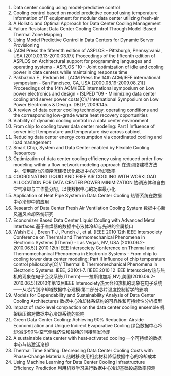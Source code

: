 1. Data center cooling using model-predictive control
2. Cooling control based on model predictive control using temperature information of IT equipment for modular data center utilizing fresh-air
3. A Holistic and Optimal Approach for Data Center Cooling Management
4. Failure Resistant Data Center Cooling Control Through Model-Based Thermal Zone Mapping
5. Using Model Predictive Control in Data Centers for Dynamic Server Provisioning
6. [ACM Press the fifteenth edition of ASPLOS - Pittsburgh, Pennsylvania, USA (2010.03.13-2010.03.17)] Proceedings of the fifteenth edition of ASPLOS on Architectural support for programming languages and operating systems - ASPLOS \"10 - Joint optimization of idle and cooling power in data centers while maintaining response time
7. Pakbaznia E , Pedram M . [ACM Press the 14th ACM/IEEE international symposium - San Fancisco, CA, USA (2009.08.19-2009.08.21)] Proceedings of the 14th ACM/IEEE international symposium on Low power electronics and design - ISLPED \"09 - Minimizing data center cooling and server power costs[C]// International Symposium on Low Power Electronics & Design. DBLP, 2009:145.
8. A review of data center cooling technology, operating conditions and the corresponding low-grade waste heat recovery opportunities
9. Viability of dynamic cooling control in a data center environment
10. From chip to cooling tower data center modeling: Part I Influence of server inlet temperature and temperature rise across cabinet
11. Reducing data center energy consumption via coordinated cooling and load management
12. Smart Chip, System and Data Center enabled by Flexible Cooling Resources
13. Optimization of data center cooling efficiency using reduced order flow modeling within a flow network modeling approach
    在流网络建模方法中，使用简化的顺序流建模优化数据中心的冷却效率
14. COORDINATING LIQUID AND FREE AIR COOLING WITH WORKLOAD ALLOCATION FOR DATA CENTER POWER MINIMIZATION
    协调液体和自由空气冷却与工作量分配，以使数据中心的功率最小化
15. Application of Heat Pipe System in Data Center Cooling
    热管系统在数据中心冷却中的应用
16. Research of Data Center Fresh Air Ventilation Cooling System
    数据中心新风通风冷却系统研究
17. Economizer Based Data Center Liquid Cooling with Advanced Metal Interfaces
    基于省煤器的数据中心液体冷却与先进的金属接口
18. Walsh E J , Breen T J , Punch J , et al. [IEEE 2010 12th IEEE Intersociety Conference on Thermal and Thermomechanical Phenomena in Electronic Systems (ITherm) - Las Vegas, NV, USA (2010.06.2-2010.06.5)] 2010 12th IEEE Intersociety Conference on Thermal and Thermomechanical Phenomena in Electronic Systems - From chip to cooling tower data center modeling: Part II Influence of chip temperature control philosophy[C]// Thermal & Thermomechanical Phenomena in Electronic Systems. IEEE, 2010:1-7.
    [IEEE 2010 12 IEEE Intersociety热与热机的现象在电子会议系统(ITherm)——拉斯维加斯,NV),美国(2010.06.2-2010.06.5)]2010年第12届IEEE Intersociety热大会和热机的现象在电子系统——从芯片到冷却塔数据中心建模:第二部分芯片温度控制哲学的影响
19. Models for Dependability and Sustainability Analysis of Data Center Cooling Architectures
    数据中心冷却体系结构的可靠性和可持续性分析模型
20. Impact of rack-level compaction on the data center cooling ensemble
    机架级压缩对数据中心冷却系统的影响
21. Green Data Center Cooling: Achieving 90% Reduction: Airside Economization and Unique Indirect Evaporative Cooling
    绿色数据中心冷却:减少90%:空气侧经济性和独特的间接蒸发冷却
22. A sustainable data center with heat-activated cooling
    一个可持续的数据中心与热激活冷却
23. Thermal Time Shifting: Decreasing Data Center Cooling Costs with Phase-Change Materials
    热时移:使用相变材料降低数据中心的冷却成本
24. Using Machine Learning for Data Center Cooling Infrastructure Efficiency Prediction
    利用机器学习进行数据中心冷却基础设施效率预测

